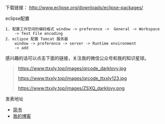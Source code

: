 下载链接： http://www.eclipse.org/downloads/eclipse-packages/

eclipse配置

```
1. 配置工作空间的编码格式 window -> preference ->  General -> Workspace
	-> Text File encoding
2. eclipse 配置 Tomcat 服务器
	window -> preference -> server -> Runtime environment
	-> add
```

感兴趣的话可以点击下面的链接，关注我的微信公众号和我的知识星球。

> https://www.ttxxly.top/images/qrcode_darklovy.jpg
>
> https://www.ttxxly.top/images/qrcode_ttxxly123.jpg
>
> https://www.ttxxly.top/images/ZSXQ_darklovy.png

发表地址

* [简书](https://www.jianshu.com/p/ed0b830c4572)
* [我的博客](https://www.ttxxly.top/2018/08/06/eclipse-%E5%AE%89%E8%A3%85%E4%B8%8E%E9%85%8D%E7%BD%AE/)



